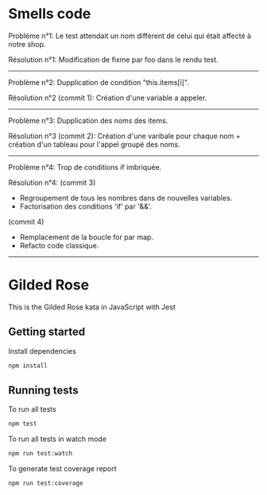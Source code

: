# Smells code

Problème n°1:
  Le test attendait un nom différent de celui qui était affecté à notre shop.

Résolution n°1:
  Modification de fixme par foo dans le rendu test.

-----------------------------------------------------------------------

Problème n°2:
  Dupplication de condition "this.items[i]".

Résolution n°2 (commit 1):
  Création d'une variable a appeler.

-----------------------------------------------------------------------

Problème n°3:
  Dupplication des noms des items.

Résolution n°3 (commit 2):
  Création d'une varibale pour chaque nom + création d'un tableau pour l'appel groupé des noms.

-----------------------------------------------------------------------

Problème n°4:
  Trop de conditions if imbriquée.

Résolution n°4:
  (commit 3)
  - Regroupement de tous les nombres dans de nouvelles variables.
  - Factorisation des conditions 'if' par '&&'.

  (commit 4)
  - Remplacement de la boucle for par map.
  - Refacto code classique.

-----------------------------------------------------------------------

# Gilded Rose

This is the Gilded Rose kata in JavaScript with Jest

## Getting started

Install dependencies

```sh
npm install
```

## Running tests

To run all tests

```sh
npm test
```

To run all tests in watch mode

```sh
npm run test:watch
```

To generate test coverage report

```sh
npm run test:coverage
```

